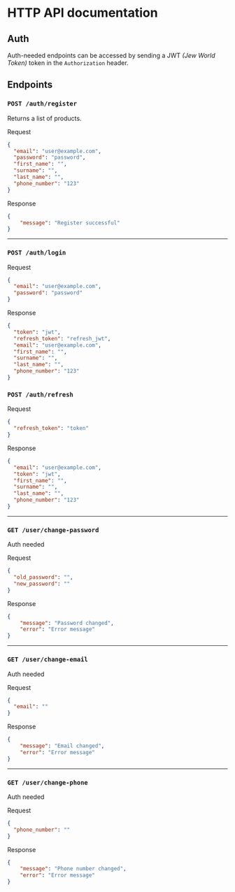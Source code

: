 # HTTP API documentation

## Auth

Auth-needed endpoints can be accessed by sending a JWT _(Jew World Token)_ token in the `Authorization` header.

## Endpoints

### `POST /auth/register`

Returns a list of products.

Request

```json
{
  "email": "user@example.com",
  "password": "password",
  "first_name": "",
  "surname": "",
  "last_name": "",
  "phone_number": "123"
}
```

Response

```json
{
    "message": "Register successful"
}
```

---

### `POST /auth/login`

Request

```json
{
  "email": "user@example.com",
  "password": "password"
}
```

Response

```json
{
  "token": "jwt",
  "refresh_token": "refresh_jwt",
  "email": "user@example.com",
  "first_name": "",
  "surname": "",
  "last_name": "",
  "phone_number": "123"
}
```

### `POST /auth/refresh`

Request

```json
{
  "refresh_token": "token"
}
```

Response

```json
{
  "email": "user@example.com",
  "token": "jwt",
  "first_name": "",
  "surname": "",
  "last_name": "",
  "phone_number": "123"
}
```

---

### `GET /user/change-password`

Auth needed

Request

```json
{
  "old_password": "",
  "new_password": ""
}
```

Response

```json
{
    "message": "Password changed",
    "error": "Error message"
}
```

---

### `GET /user/change-email`

Auth needed

Request

```json
{
  "email": ""
}
```

Response

```json
{
    "message": "Email changed",
    "error": "Error message"
}
```

---

### `GET /user/change-phone`

Auth needed

Request

```json
{
  "phone_number": ""
}
```

Response

```json
{
    "message": "Phone number changed",
    "error": "Error message"
}
```
